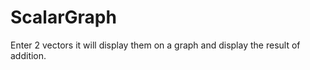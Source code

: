 # ScalarGraph

Enter 2 vectors it will display them on a graph and display the result of addition. 
